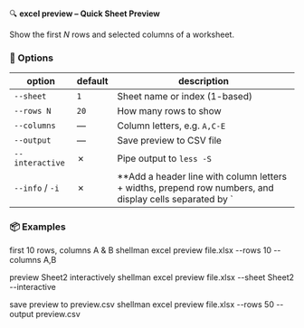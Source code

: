 🔍 **excel preview – Quick Sheet Preview**

Show the first *N* rows and selected columns of a worksheet.

### 🔧 Options

| option | default | description |
|--------|---------|-------------|
| `--sheet`    | `1`   | Sheet name or index (1-based) |
| `--rows N`   | `20`  | How many rows to show |
| `--columns`  | ―    | Column letters, e.g. `A,C-E` |
| `--output`   | ―    | Save preview to CSV file |
| `--interactive` | ✗ | Pipe output to `less -S` |
| `--info` / `-i`  | ✗ | **Add a header line with column letters + widths, prepend row numbers, and display cells separated by ` | ` instead of commas** |

### 📦 Examples
first 10 rows, columns A & B
shellman excel preview file.xlsx --rows 10 --columns A,B

preview Sheet2 interactively
shellman excel preview file.xlsx --sheet Sheet2 --interactive

save preview to preview.csv
shellman excel preview file.xlsx --rows 50 --output preview.csv